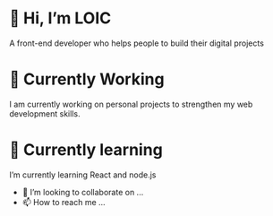 # 👋 Hi, I’m LOIC
A front-end developer who helps people to build their digital projects
# 🔭 Currently Working 
I am currently working on personal projects to strengthen my web development skills.
# 🌱 Currently learning 
I’m currently learning React and node.js
- 💞️ I’m looking to collaborate on ...
- 📫 How to reach me ...



<!---
LO-HAMER/LO-HAMER is a ✨ special ✨ repository because its `README.md` (this file) appears on your GitHub profile.
You can click the Preview link to take a look at your changes.
--->
